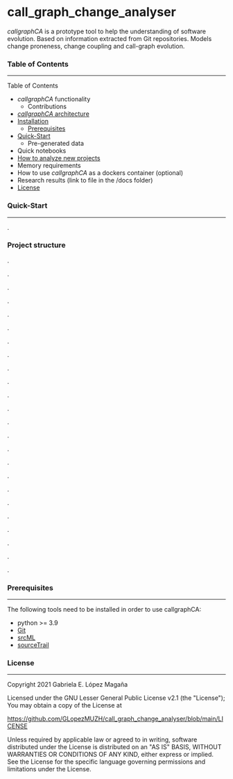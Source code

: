 # call_graph_change_analyser
*callgraphCA* is a prototype tool to help the understanding of software evolution. Based on information extracted from Git repositories. Models change proneness, change coupling and call-graph evolution.

### Table of Contents
---------------------

Table of Contents
*	*callgraphCA* functionality
    *	Contributions
*	[*callgraphCA* architecture](https://github.com/GLopezMUZH/call_graph_change_analyser/blob/main/docs/arch.rst)
* [Installation](README.md#Installation)
    * [Prerequisites](README.md#Prerequisites)
* [Quick-Start](README.md#Quick-Start)
    *	Pre-generated data
*	Quick notebooks
*	[How to analyze new projects](https://github.com/GLopezMUZH/call_graph_change_analyser/blob/main/docs/tutorial.rst)
*	Memory requirements
*	How to use *callgraphCA* as a dockers container (optional)
*	Research results (link to file in the /docs folder)
*	[License](README.md#License)



### Quick-Start
---------------
.

### Project structure
.

.

.

.

.

.

.

.

.

.

.

.

.

.

.

.

.

.

.

.

.

.

.

.


### Prerequisites
-----------------
The following tools need to be installed in order to use callgraphCA:

- python >= 3.9
- [Git][1]
- [srcML][2]
- [sourceTrail][3]

[1]: https://git-scm.com/
[2]: https://www.srcml.org/
[3]: https://github.com/CoatiSoftware/Sourcetrail


### License
-----------------
Copyright 2021 Gabriela E. López Magaña

Licensed under the GNU Lesser General Public License v2.1 (the "License"); You may obtain a copy of the License at

https://github.com/GLopezMUZH/call_graph_change_analyser/blob/main/LICENSE

Unless required by applicable law or agreed to in writing, software distributed under the License is distributed on an "AS IS" BASIS, WITHOUT WARRANTIES OR CONDITIONS OF ANY KIND, either express or implied. See the License for the specific language governing permissions and limitations under the License.
